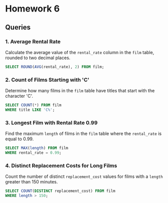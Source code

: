 # Homework 6
## Queries

### 1. Average Rental Rate
Calculate the average value of the `rental_rate` column in the `film` table, rounded to two decimal places.

```sql
SELECT ROUND(AVG(rental_rate), 2) FROM film;
```

### 2. Count of Films Starting with 'C'
Determine how many films in the `film` table have titles that start with the character 'C'.

```sql
SELECT COUNT(*) FROM film
WHERE title LIKE 'C%';
```

### 3. Longest Film with Rental Rate 0.99
Find the maximum `length` of films in the `film` table where the `rental_rate` is equal to 0.99.

```sql
SELECT MAX(length) FROM film
WHERE rental_rate = 0.99;
```

### 4. Distinct Replacement Costs for Long Films
Count the number of distinct `replacement_cost` values for films with a `length` greater than 150 minutes.

```sql
SELECT COUNT(DISTINCT replacement_cost) FROM film
WHERE length > 150;
```
